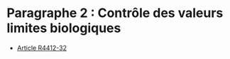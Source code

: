 #  Paragraphe 2 : Contrôle des valeurs limites biologiques

* [Article R4412-32](./LEGIARTI000025739697.md)

